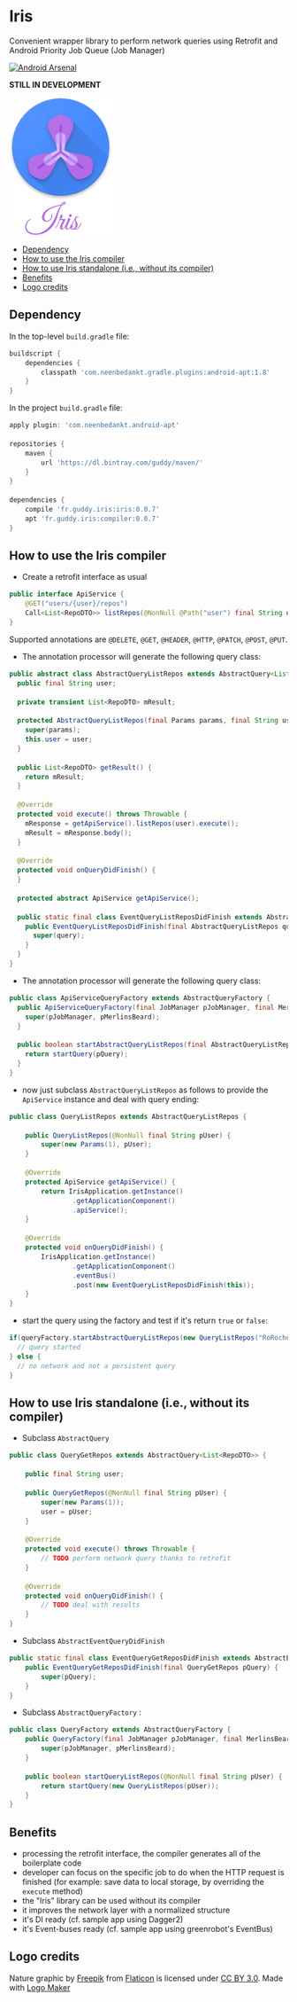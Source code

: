 # Iris

Convenient wrapper library to perform network queries using Retrofit and Android Priority Job Queue (Job Manager)

[![Android Arsenal](https://img.shields.io/badge/Android%20Arsenal-Iris-brightgreen.svg?style=flat)](https://android-arsenal.com/details/1/5703)

**STILL IN DEVELOPMENT**

![logo](https://raw.githubusercontent.com/RoRoche/Iris/master/assets/logo.png)

<!-- run the following command line: markdown-toc -i README.md -->

<!-- toc -->

- [Dependency](#dependency)
- [How to use the Iris compiler](#how-to-use-the-iris-compiler)
- [How to use Iris standalone (i.e., without its compiler)](#how-to-use-iris-standalone-ie-without-its-compiler)
- [Benefits](#benefits)
- [Logo credits](#logo-credits)

<!-- tocstop -->

## Dependency

In the top-level `build.gradle` file:

```groovy
buildscript {
    dependencies {
        classpath 'com.neenbedankt.gradle.plugins:android-apt:1.8'
    }
}
```

In the project `build.gradle` file:

```groovy
apply plugin: 'com.neenbedankt.android-apt'

repositories {
    maven {
        url 'https://dl.bintray.com/guddy/maven/'
    }
}

dependencies {
    compile 'fr.guddy.iris:iris:0.0.7'
    apt 'fr.guddy.iris:compiler:0.0.7'
}
```

## How to use the Iris compiler

- Create a retrofit interface as usual

```java
public interface ApiService {
    @GET("users/{user}/repos")
    Call<List<RepoDTO>> listRepos(@NonNull @Path("user") final String user);
}
```

Supported annotations are `@DELETE`, `@GET`, `@HEADER`, `@HTTP`, `@PATCH`, `@POST`, `@PUT`.

- The annotation processor will generate the following query class:

```java
public abstract class AbstractQueryListRepos extends AbstractQuery<List<RepoDTO>> {
  public final String user;

  private transient List<RepoDTO> mResult;

  protected AbstractQueryListRepos(final Params params, final String user) {
    super(params);
    this.user = user;
  }

  public List<RepoDTO> getResult() {
    return mResult;
  }

  @Override
  protected void execute() throws Throwable {
    mResponse = getApiService().listRepos(user).execute();
    mResult = mResponse.body();
  }

  @Override
  protected void onQueryDidFinish() {
  }

  protected abstract ApiService getApiService();

  public static final class EventQueryListReposDidFinish extends AbstractEventQueryDidFinish<AbstractQueryListRepos> {
    public EventQueryListReposDidFinish(final AbstractQueryListRepos query) {
      super(query);
    }
  }
}
```

- The annotation processor will generate the following query class:

```java
public class ApiServiceQueryFactory extends AbstractQueryFactory {
  public ApiServiceQueryFactory(final JobManager pJobManager, final MerlinsBeard pMerlinsBeard) {
    super(pJobManager, pMerlinsBeard);
  }

  public boolean startAbstractQueryListRepos(final AbstractQueryListRepos pQuery) {
    return startQuery(pQuery);
  }
}
```

- now just subclass `AbstractQueryListRepos` as follows to provide the `ApiService` instance and deal with query ending:

```java
public class QueryListRepos extends AbstractQueryListRepos {

    public QueryListRepos(@NonNull final String pUser) {
        super(new Params(1), pUser);
    }

    @Override
    protected ApiService getApiService() {
        return IrisApplication.getInstance()
                .getApplicationComponent()
                .apiService();
    }

    @Override
    protected void onQueryDidFinish() {
        IrisApplication.getInstance()
                .getApplicationComponent()
                .eventBus()
                .post(new EventQueryListReposDidFinish(this));
    }
}
```

- start the query using the factory and test if it's return `true` or `false`:

```java
if(queryFactory.startAbstractQueryListRepos(new QueryListRepos("RoRoche"))) {
  // query started
} else {
  // no network and not a persistent query
}
```

## How to use Iris standalone (i.e., without its compiler)

- Subclass `AbstractQuery`

```java
public class QueryGetRepos extends AbstractQuery<List<RepoDTO>> {

    public final String user;

    public QueryGetRepos(@NonNull final String pUser) {
        super(new Params(1));
        user = pUser;
    }

    @Override
    protected void execute() throws Throwable {
        // TODO perform network query thanks to retrofit
    }

    @Override
    protected void onQueryDidFinish() {
        // TODO deal with results
    }
}
```

- Subclass `AbstractEventQueryDidFinish`

```java
public static final class EventQueryGetReposDidFinish extends AbstractEventQueryDidFinish<QueryGetRepos> {
    public EventQueryGetReposDidFinish(final QueryGetRepos pQuery) {
        super(pQuery);
    }
}
```

- Subclass `AbstractQueryFactory` :

```java
public class QueryFactory extends AbstractQueryFactory {
    public QueryFactory(final JobManager pJobManager, final MerlinsBeard pMerlinsBeard) {
        super(pJobManager, pMerlinsBeard);
    }

    public boolean startQueryListRepos(@NonNull final String pUser) {
        return startQuery(new QueryListRepos(pUser));
    }
}
```

## Benefits

- processing the retrofit interface, the compiler generates all of the boilerplate code
- developer can focus on the specific job to do when the HTTP request is finished (for example: save data to local storage, by overriding the `execute` method)
- the "Iris" library can be used without its compiler
- it improves the network layer with a normalized structure
- it's DI ready (cf. sample app using Dagger2)
- it's Event-buses ready (cf. sample app using greenrobot's EventBus)

## Logo credits

Nature graphic by <a href="http://www.flaticon.com/authors/freepik">Freepik</a> from <a href="http://www.flaticon.com/">Flaticon</a> is licensed under <a href="http://creativecommons.org/licenses/by/3.0/" title="Creative Commons BY 3.0">CC BY 3.0</a>. Made with <a href="http://logomakr.com" title="Logo Maker">Logo Maker</a>
